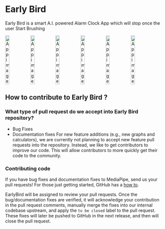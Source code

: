 # Early Bird
Early Bird is a smart A.I. powered Alarm Clock App which will stop once the user Start Brushing


<div style="display:flex;">
<img alt="App image" src="https://raw.githubusercontent.com/kunal-mahatha/early-bird-app/main/EarlyBird-snaps/1.png" width="16%">
<img alt="App image" src="https://raw.githubusercontent.com/kunal-mahatha/early-bird-app/main/EarlyBird-snaps/2.png" width="16%">
<img alt="App image" src="https://raw.githubusercontent.com/kunal-mahatha/early-bird-app/main/EarlyBird-snaps/3.png" width="16%">
<img alt="App image" src="https://raw.githubusercontent.com/kunal-mahatha/early-bird-app/main/EarlyBird-snaps/4.png" width="16%">
<img alt="App image" src="https://raw.githubusercontent.com/kunal-mahatha/early-bird-app/main/EarlyBird-snaps/5.png" width="16%">
<img alt="App image" src="https://raw.githubusercontent.com/kunal-mahatha/early-bird-app/main/EarlyBird-snaps/6.png" width="16%">
</div>


## How to contribute to Early Bird ?
### What type of pull request do we accept into Early Bird repository?
* Bug Fixes
* Documentation fixes
For new feature additions (e.g., new graphs and calculators), we are currently not planning to accept new feature pull requests into the repository. Instead, we like to get contributors to improve our code. This will allow contributors to more quickly get their code to the community.

### Contributing code
If you have bug fixes and documentation fixes to MediaPipe, send us your pull requests! For those
just getting started, GitHub has a [how to](https://help.github.com/articles/using-pull-requests/).

EarlyBird will be assigned to review your pull requests. Once the bug/documentation fixes are verified, it will acknowledge your contribution in the pull request comments, manually merge the fixes into our internal codebase upstream, and apply the `to be closed` label to the pull request. These fixes will later be pushed to GitHub in the next release, and then will close the pull request.
